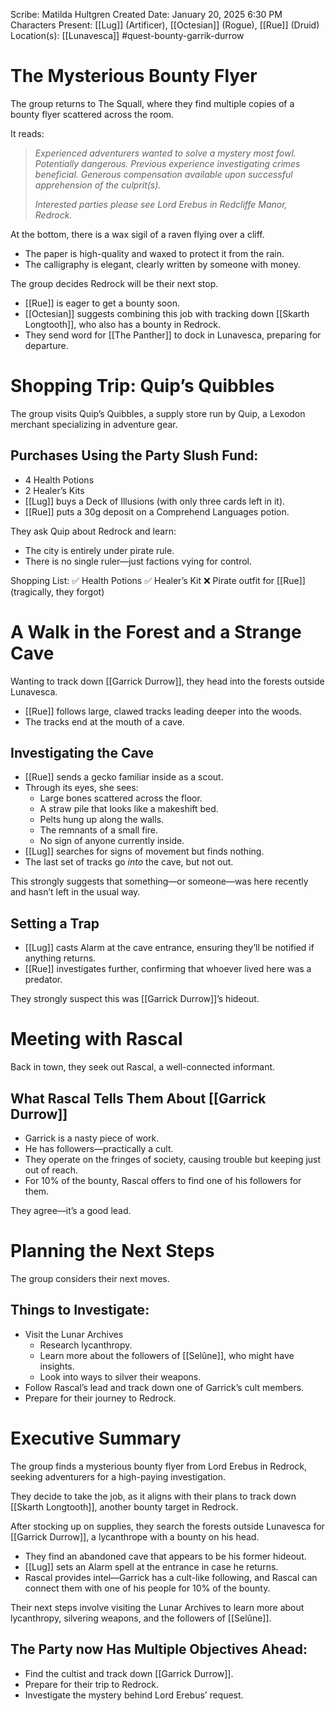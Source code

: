 Scribe: Matilda Hultgren
Created Date: January 20, 2025 6:30 PM
Characters Present: [[Lug]] (Artificer), [[Octesian]] (Rogue), [[Rue]] (Druid)
Location(s): [[Lunavesca]]
#quest-bounty-garrik-durrow
# The Mysterious Bounty Flyer
The group returns to The Squall, where they find multiple copies of a bounty flyer scattered across the room.

It reads:
> *Experienced adventurers wanted to solve a mystery most fowl. Potentially dangerous. Previous experience investigating crimes beneficial. Generous compensation available upon successful apprehension of the culprit(s).*
>
> *Interested parties please see Lord Erebus in Redcliffe Manor, Redrock.*

At the bottom, there is a wax sigil of a raven flying over a cliff.
- The paper is high-quality and waxed to protect it from the rain.
- The calligraphy is elegant, clearly written by someone with money.

The group decides Redrock will be their next stop.
- [[Rue]] is eager to get a bounty soon.
- [[Octesian]] suggests combining this job with tracking down [[Skarth Longtooth]], who also has a bounty in Redrock.
- They send word for [[The Panther]] to dock in Lunavesca, preparing for departure.
# Shopping Trip: Quip’s Quibbles
The group visits Quip’s Quibbles, a supply store run by Quip, a Lexodon merchant specializing in adventure gear.
## Purchases Using the Party Slush Fund:
- 4 Health Potions
- 2 Healer’s Kits
- [[Lug]] buys a Deck of Illusions (with only three cards left in it).
- [[Rue]] puts a 30g deposit on a Comprehend Languages potion.

They ask Quip about Redrock and learn:
- The city is entirely under pirate rule.
- There is no single ruler—just factions vying for control.

Shopping List:
✅ Health Potions
✅ Healer’s Kit
❌ Pirate outfit for [[Rue]] (tragically, they forgot)
# A Walk in the Forest and a Strange Cave
Wanting to track down [[Garrick Durrow]], they head into the forests outside Lunavesca.
- [[Rue]] follows large, clawed tracks leading deeper into the woods.
- The tracks end at the mouth of a cave.
## Investigating the Cave
- [[Rue]] sends a gecko familiar inside as a scout.
- Through its eyes, she sees:
    - Large bones scattered across the floor.
    - A straw pile that looks like a makeshift bed.
    - Pelts hung up along the walls.
    - The remnants of a small fire.
    - No sign of anyone currently inside.
- [[Lug]] searches for signs of movement but finds nothing.
- The last set of tracks go *into* the cave, but not out.

This strongly suggests that something—or someone—was here recently and hasn’t left in the usual way.
## Setting a Trap
- [[Lug]] casts Alarm at the cave entrance, ensuring they’ll be notified if anything returns.
- [[Rue]] investigates further, confirming that whoever lived here was a predator.

They strongly suspect this was [[Garrick Durrow]]’s hideout.
# Meeting with Rascal
Back in town, they seek out Rascal, a well-connected informant.
## What Rascal Tells Them About [[Garrick Durrow]]
- Garrick is a nasty piece of work.
- He has followers—practically a cult.
- They operate on the fringes of society, causing trouble but keeping just out of reach.
- For 10% of the bounty, Rascal offers to find one of his followers for them.

They agree—it’s a good lead.
# Planning the Next Steps
The group considers their next moves.
## Things to Investigate:
- Visit the Lunar Archives
    - Research lycanthropy.
    - Learn more about the followers of [[Selûne]], who might have insights.
    - Look into ways to silver their weapons.
- Follow Rascal’s lead and track down one of Garrick’s cult members.
- Prepare for their journey to Redrock.
# Executive Summary
The group finds a mysterious bounty flyer from Lord Erebus in Redrock, seeking adventurers for a high-paying investigation.

They decide to take the job, as it aligns with their plans to track down [[Skarth Longtooth]], another bounty target in Redrock.

After stocking up on supplies, they search the forests outside Lunavesca for [[Garrick Durrow]], a lycanthrope with a bounty on his head.
- They find an abandoned cave that appears to be his former hideout.
- [[Lug]] sets an Alarm spell at the entrance in case he returns.
- Rascal provides intel—Garrick has a cult-like following, and Rascal can connect them with one of his people for 10% of the bounty.

Their next steps involve visiting the Lunar Archives to learn more about lycanthropy, silvering weapons, and the followers of [[Selûne]].
## The Party now Has Multiple Objectives Ahead:
- Find the cultist and track down [[Garrick Durrow]].
- Prepare for their trip to Redrock.
- Investigate the mystery behind Lord Erebus’ request.